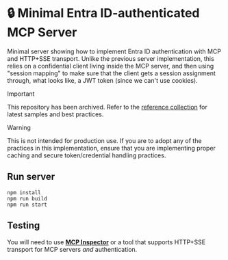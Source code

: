 # 🔒 Minimal Entra ID-authenticated MCP Server

Minimal server showing how to implement Entra ID authentication with MCP and HTTP+SSE transport. Unlike the previous server implementation, this relies on a confidential client living inside the MCP server, and then using "session mapping" to make sure that the client gets a session assignment through, what looks like, a JWT token (since we can't use cookies).

>[!IMPORTANT]
>This repository has been archived. Refer to the [reference collection](https://github.com/localden/mcp-auth-servers) for latest samples and best practices.

>[!WARNING]
>This is not intended for production use. If you are to adopt any of the practices in this implementation, ensure that you are implementing proper caching and secure token/credential handling practices.

## Run server

```
npm install
npm run build
npm run start
```

## Testing

You will need to use [**MCP Inspector**](https://github.com/modelcontextprotocol/inspector) or a tool that supports HTTP+SSE transport for MCP servers _and_ authentication.
